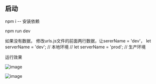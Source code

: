 
## 启动

npm i -- 安装依赖

npm run dev

如果没有数据， 修改urls.js文件的前面两行数据，让sererName = 'dev'，
let serverName = 'dev'; // 本地环境
// let serverName  = 'prod'; // 生产环境

运行效果

![image](https://user-images.githubusercontent.com/32475322/181872653-c438b419-abf2-4ab7-b3b0-fb2413cc4618.png)


![image](https://user-images.githubusercontent.com/32475322/181872725-5d0afffe-ce8b-4a89-840f-0fff543f71fa.png)


